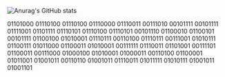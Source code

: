 ![Anurag's GitHub stats](https://github-readme-stats.vercel.app/api?username=McRavioli&show_icons=true&theme=synthwave)

01101000 01110100 01110100 01110000 01110011 00111010 00101111 00101111 01111001 01101111 01110101 01110100 01110101 00101110 01100010 01100101 00101111 01100100 01010001 01110111 00110100 01110111 00111001 01010111 01100111 01011000 01100011 01010001 00111111 01110011 01101001 00111101 01100011 00111000 01000100 01010001 01000011 00110100 01100001 01011001 01001011 00110110 01001011 01110011 01011111 01010111 01001011 01001101
